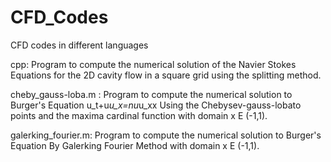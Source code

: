 # CFD_Codes
CFD codes in different languages

cpp: Program to compute the numerical solution of the Navier Stokes Equations 
for the 2D cavity flow in a square grid using the splitting method.

cheby_gauss-loba.m : Program to compute the numerical solution to Burger's Equation
u_t+u*u_x=nu*u_xx
Using the Chebysev-gauss-lobato points and the maxima  cardinal function with domain x E (-1,1).

galerking_fourier.m: Program to compute the numerical solution to Burger's Equation
By Galerking Fourier Method with domain x E (-1,1).
